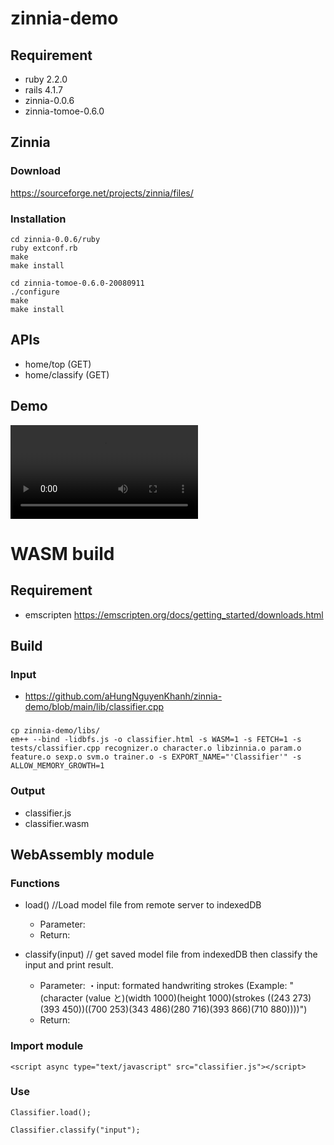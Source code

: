 # zinnia-demo

## Requirement
- ruby 2.2.0
- rails 4.1.7
- zinnia-0.0.6
- zinnia-tomoe-0.6.0

## Zinnia

### Download
https://sourceforge.net/projects/zinnia/files/

### Installation

```
cd zinnia-0.0.6/ruby
ruby extconf.rb
make
make install
```

```
cd zinnia-tomoe-0.6.0-20080911
./configure
make
make install
```

## APIs
- home/top (GET)
- home/classify (GET)

## Demo

![demo](https://github.com/aHungNguyenKhanh/zinnia-demo/blob/main/demo.mov)

# WASM build

## Requirement

- emscripten
https://emscripten.org/docs/getting_started/downloads.html

## Build

### Input
- https://github.com/aHungNguyenKhanh/zinnia-demo/blob/main/lib/classifier.cpp

### 
```
cp zinnia-demo/libs/
em++ --bind -lidbfs.js -o classifier.html -s WASM=1 -s FETCH=1 -s tests/classifier.cpp recognizer.o character.o libzinnia.o param.o feature.o sexp.o svm.o trainer.o -s EXPORT_NAME="'Classifier'" -s ALLOW_MEMORY_GROWTH=1
```

### Output

- classifier.js
- classifier.wasm

## WebAssembly module

### Functions
- load() //Load model file from remote server to indexedDB 
  + Parameter:
  + Return: 
    
- classify(input) // get saved model file from indexedDB then classify the input and print result.
  + Parameter:
    ・input: formated handwriting strokes (Example: "(character (value と)(width 1000)(height 1000)(strokes ((243 273)(393 450))((700 253)(343 486)(280 716)(393 866)(710 880))))")
  + Return:


### Import module

```
<script async type="text/javascript" src="classifier.js"></script>
```

### Use

```
Classifier.load();
```

```
Classifier.classify("input");
```

